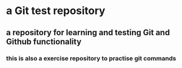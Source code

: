 # a Git test repository
## a repository for learning and testing Git and Github functionality
### this is also a exercise repository to practise git commands

